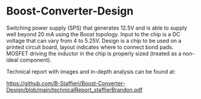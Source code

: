 # Boost-Converter-Design
Switching power supply (SPS) that generates 12.5V and is able to supply well beyond 20 mA using the Boost topology. Input to the chip is a DC voltage that can vary from 4 to 5.25V. Design is a chip to be used on a printed circuit board, layout indicates where to connect bond pads. MOSFET driving the inductor in the chip is properly sized (treated as a non-ideal component).

Technical report with images and in-depth analysis can be found at: 

https://github.com/B-Staffieri/Boost-Converter-Design/blob/main/technicalReport_staffierBrandon.pdf
